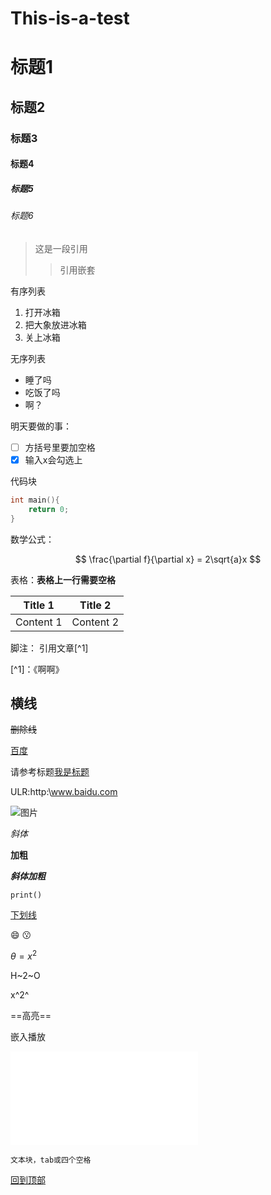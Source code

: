 # This-is-a-test
# 标题1
## 标题2
### 标题3
#### 标题4
##### 标题5
###### 标题6

>这是一段引用
>>引用嵌套

有序列表
1. 打开冰箱
2. 把大象放进冰箱
3. 关上冰箱

无序列表
- 睡了吗
- 吃饭了吗
- 啊？

明天要做的事：
- [ ] 方括号里要加空格
- [x] 输入x会勾选上

代码块
```c
int main(){
    return 0;
}
```

数学公式：

$$
\frac{\partial f}{\partial x} = 2\sqrt{a}x
$$

表格：**表格上一行需要空格**

| Title 1   | Title 2 |
|-----------| ------- |
| Content 1 | Content 2 |

脚注：
引用文章[^1]

[^1]：《啊啊》


横线
---

~~删除线~~

[百度](www.baidu.com"搜索引擎")


请参考标题[我是标题](#标题1)

ULR:http:\\www.baidu.com

![图片](电子签名.png)

*斜体*

**加粗**

***斜体加粗***

`print()`

<u>下划线</u>

:smile:
:kissing:

$\theta=x^2$

H~2~O

x^2^

==高亮==

嵌入播放

<iframe src="//player.bilibili.com/player.html?aid=546403908&bvid=BV1hq4y1s7VH&cid=361820022&p=1" scrolling="no" border="0" frameborder="no" framespacing="0" allowfullscreen="true"> </iframe>
    
    文本块，tab或四个空格

[回到顶部](#readme)
